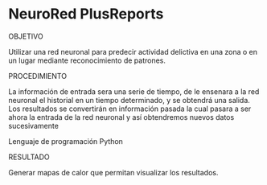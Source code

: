 NeuroRed PlusReports
========

OBJETIVO

Utilizar una red neuronal para predecir actividad delictiva en una zona o en un lugar mediante reconocimiento de patrones. 

PROCEDIMIENTO

La información de entrada sera una serie de tiempo, de le ensenara a la red neuronal el historial en un tiempo determinado, y se obtendrá una salida. Los resultados se convertirán en información pasada la cual pasara a ser ahora la entrada de la red neuronal y así obtendremos nuevos datos sucesivamente 

Lenguaje de programación Python


RESULTADO

Generar mapas de calor que permitan visualizar los resultados. 